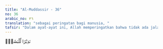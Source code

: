 ```yaml
---
title: "Al-Muddassir - 36"
no: 36
arabic_no: ٣٦
translation: "sebagai peringatan bagi manusia, "
tafsir: "Dalam ayat-ayat ini, Allah memperingatkan bahwa tidak ada jalan bagi manusia untuk mengingkari kekuasaan-Nya yang nyata-nyata dapat mereka saksikan sendiri.\n\nKata-kata \"kalla\" (sekali-kali tidak) juga merupakan bantahan terhadap ucapan-ucapan orang musyrik di atas. Untuk menguatkan hal itu, Allah bersumpah dengan bulan, malam bila ia telah berlalu, dan bila subuh mulai bersinar. Dengan bulan, malam, dan subuh itu Allah menegaskan bahwa neraka Saqar itu merupakan suatu bencana yang amat dahsyat bagi umat manusia.\n\nAda yang menerangkan bahwa maksud ihda al-kubar (salah satu bencana yang sangat besar) adalah salah satu dari tujuh neraka yang dahsyat. Ketujuh lembah neraka (seperti yang disebutkan dalam ayat-ayat lain) itu adalah: Jahanam, Ladha, Huthamah, Sa'ir, Saqar, Jahim, dan Hawiyah.\n\nHal tersebut adalah sebagai ancaman bagi manusia. Adanya tujuh neraka itu (satu di antaranya Saqar) merupakan ancaman bagi yang masih tidak mau tunduk kepada kehendak Allah.\n\nAda yang mengartikan nadhir (yang memberi ancaman) itu adalah sifat Allah, sehingga arti ayat ini adalah: \"Aku ini memberikan ancaman kepadamu, karena itu hendaklah kamu takut kepada ancaman itu\". Ada yang mengartikan nadhir sebagai sifat Nabi Muhammad seperti disebutkan dalam ayat kedua di atas tadi."
---
```

نَذِيْرًا لِّلْبَشَرِۙ